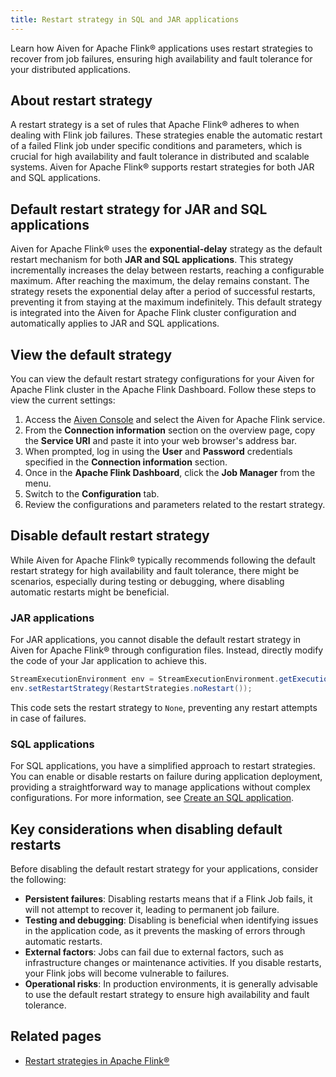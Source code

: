 ```yaml
---
title: Restart strategy in SQL and JAR applications
---
```

Learn how Aiven for Apache Flink® applications uses restart strategies to recover from job failures, ensuring high availability and fault tolerance for your distributed applications.

## About restart strategy

A restart strategy is a set of rules that Apache Flink® adheres to when dealing with
Flink job failures. These strategies enable the automatic restart of a failed Flink job
under specific conditions and parameters, which is crucial for high availability and fault
tolerance in distributed and scalable systems. Aiven for Apache Flink® supports restart
strategies for both JAR and SQL applications.

## Default restart strategy for JAR and SQL applications

Aiven for Apache Flink® uses the **exponential-delay** strategy as the default
restart mechanism for both **JAR and SQL applications**. This strategy incrementally
increases the delay between restarts, reaching a configurable maximum. After reaching
the maximum, the delay remains constant. The strategy resets the exponential delay after
a period of successful restarts, preventing it from staying at the maximum indefinitely.
This default strategy is integrated into the Aiven for Apache Flink cluster configuration
and automatically applies to JAR and SQL applications.

## View the default strategy

You can view the default restart strategy configurations for your Aiven
for Apache Flink cluster in the Apache Flink Dashboard. Follow these
steps to view the current settings:

1.  Access the [Aiven Console](https://console.aiven.io/) and select the
    Aiven for Apache Flink service.
1.  From the **Connection information** section on the overview page,
    copy the **Service URI** and paste it into your web browser's
    address bar.
1.  When prompted, log in using the **User** and **Password**
    credentials specified in the **Connection information** section.
1.  Once in the **Apache Flink Dashboard**, click the **Job Manager**
    from the menu.
1.  Switch to the **Configuration** tab.
1.  Review the configurations and parameters related to the restart
    strategy.

## Disable default restart strategy

While Aiven for Apache Flink® typically recommends following the default restart strategy
for high availability and fault tolerance, there might be scenarios,
especially during testing or debugging, where disabling automatic restarts
might be beneficial.

### JAR applications

For JAR applications, you cannot disable the default restart
strategy in Aiven for Apache Flink® through configuration files.
Instead, directly modify the code of your Jar application to achieve
this.

```java
StreamExecutionEnvironment env = StreamExecutionEnvironment.getExecutionEnvironment();
env.setRestartStrategy(RestartStrategies.noRestart());
```

This code sets the restart strategy to `None`, preventing any restart
attempts in case of failures.

### SQL applications

For SQL applications, you have a simplified approach to
restart strategies. You can enable or disable restarts on failure during
application deployment, providing a straightforward way
to manage applications without complex configurations.
For more information, see [Create an SQL application](/docs/products/flink/howto/create-sql-application).

## Key considerations when disabling default restarts

Before disabling the default restart strategy for your applications, consider the
following:

-   **Persistent failures**: Disabling restarts means that if a Flink
    Job fails, it will not attempt to recover it, leading to
    permanent job failure.
-   **Testing and debugging**: Disabling is beneficial when identifying
    issues in the application code, as it prevents the masking of errors
    through automatic restarts.
-   **External factors**: Jobs can fail due to external factors, such as
    infrastructure changes or maintenance activities. If you disable
    restarts, your Flink jobs will become vulnerable to failures.
-   **Operational risks**: In production environments, it is generally
    advisable to use the default restart strategy to ensure high
    availability and fault tolerance.

## Related pages

-   [Restart strategies in Apache
    Flink®](https://nightlies.apache.org/flink/flink-docs-release-1.18/docs/ops/state/task_failure_recovery/#restart-strategies)
